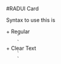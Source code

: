 #RADUI Card

<p>Syntax to use this is</p> 
+ Regular 
<code>
    `<radui-card width="100px" label="Label" placeholder="Enter Text Here" backgroundColor="white" color="blue" isPlainText="true">
    </radui-card>`
</code>
+ Clear Text
<code>
    `<radui-card width="100px" label="Label" placeholder="Enter Text Here" backgroundColor="white" color="blue" reqdClearing="true">
    </radui-card>`
</code>
